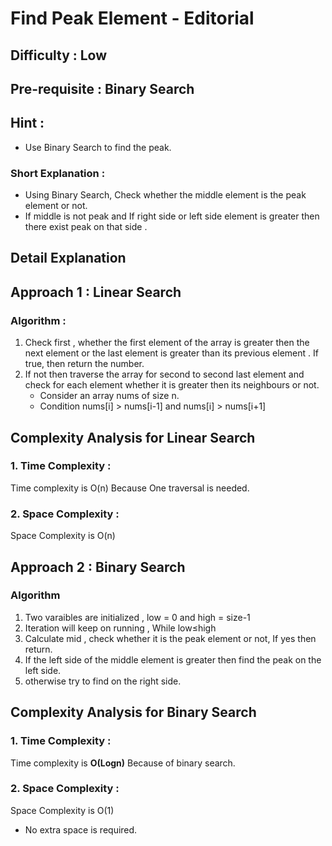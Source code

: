 # Find Peak Element - Editorial

## Difficulty : Low

## Pre-requisite : Binary Search

## Hint :

- Use Binary Search to find the peak.

### Short Explanation :

- Using Binary Search, Check whether the middle element is the peak element or not.
- If middle is not peak and If right side or left side element is greater then there exist peak on that side .

## Detail Explanation

## Approach 1 : Linear Search

### Algorithm :

1. Check first , whether the first element of the array is greater then the next element or the last element is greater than its previous element . If true, then return the number.
2. If not then traverse the array for second to second last element and check for each element whether it is greater then its neighbours or not.
    - Consider an array nums of size n.
    - Condition nums[i] > nums[i-1] and nums[i] > nums[i+1]

## Complexity Analysis for Linear Search

### 1. Time Complexity :

Time complexity is O(n) Because One traversal is needed.

### 2. Space Complexity :

Space Complexity is O(n)

## Approach 2 : Binary Search

### Algorithm

1. Two varaibles are initialized , low = 0 and high = size-1
2.  Iteration will keep on running , While low≤high
3. Calculate mid , check whether it is the peak element or not, If yes then return.
4. If the left side of the middle element is greater then find the peak on the left side.
5. otherwise try to find on the right side.

## Complexity Analysis for Binary Search

### 1. Time Complexity :

Time complexity is **O(Logn)** Because of binary search.

### 2. Space Complexity :

Space Complexity is O(1)

- No extra space is required.
